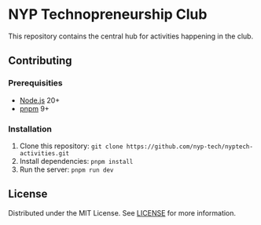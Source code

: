 # NYP Technopreneurship Club

This repository contains the central hub for activities happening in the club.

## Contributing

### Prerequisities

- [Node.js](https://nodejs.org) 20+
- [pnpm](https://pnpm.io) 9+

### Installation

1. Clone this repository: `git clone https://github.com/nyp-tech/nyptech-activities.git`
2. Install dependencies: `pnpm install`
3. Run the server: `pnpm run dev`

## License

Distributed under the MIT License. See [LICENSE](LICENSE) for more information.